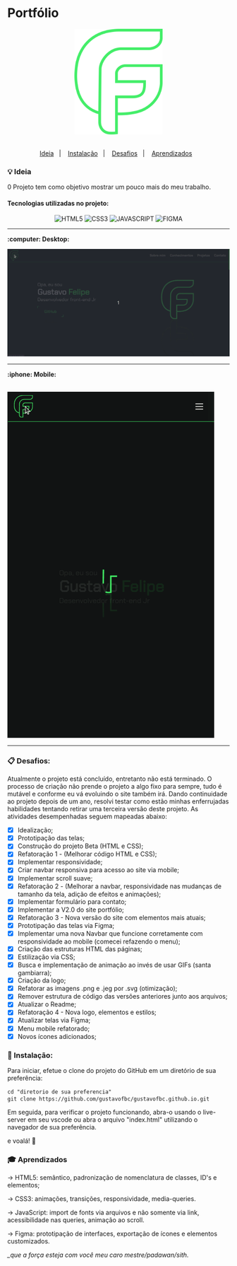 # Portfólio

<div align="center">
  <img alt="Logo" src="https://github.com/gustavofbc/gustavofbc.github.io/blob/main/images/logo-max.svg" width="200"/>
</div>
<br/>

<p align="center">
  <a href="#bulb-ideia">Ideia</a>&nbsp;&nbsp;&nbsp;|&nbsp;&nbsp;&nbsp;
  <a href="#wrench-instalação">Instalação</a>&nbsp;&nbsp;&nbsp;|&nbsp;&nbsp;&nbsp;
  <a href="#clipboard-desafios">Desafios</a>&nbsp;&nbsp;&nbsp;|&nbsp;&nbsp;&nbsp;
  <a href="#mortar_board-aprendizados">Aprendizados</a>&nbsp;&nbsp;&nbsp;
</p>

### :bulb: Ideia
0 Projeto tem como objetivo mostrar um pouco mais do meu trabalho.

<h4> Tecnologias utilizadas no projeto:</h4>

<p align="center">
    <img alt="HTML5" title="HTML5" src="https://github.com/gustavofbc/pixel_of_shields/blob/main/dark/html_dark.png" width="75"/>
    <img alt="CSS3" title="CSS3" src="https://github.com/gustavofbc/pixel_of_shields/blob/main/dark/css_dark.png" width="75"/>
    <img alt="JAVASCRIPT" title="JAVASCRIPT" src="https://github.com/gustavofbc/pixel_of_shields/blob/main/dark/javascript_dark.png" width="75"/>
    <img alt="FIGMA" title="FIGMA" src="https://github.com/gustavofbc/pixel_of_shields/blob/main/dark/figma_dark.png" width="75"/>
</p>

<hr/>

<p><b> :computer: Desktop:</b></p>
<img src="./images/demo/demo_v4.gif" alt="site desktop">
<hr>

<p><b> :iphone: Mobile:</b></p>
<br/>
<img src="./images/demo/demo_mobile_v4.gif" alt="site mobile">
<hr>

### :clipboard: Desafios:

Atualmente o projeto está concluído, entretanto não está terminado. O processo de criação não prende o projeto a algo fixo para sempre, tudo é mutável e conforme eu vá evoluindo o site também irá. Dando continuidade ao projeto depois de um ano, resolvi testar como estão minhas enferrujadas habilidades tentando retirar uma terceira versão deste projeto.
As atividades desempenhadas seguem mapeadas abaixo:

- [x] Idealização;
- [x] Prototipação das telas;
- [x] Construção do projeto Beta (HTML e CSS);
- [x] Refatoração 1 - (Melhorar código HTML e CSS);
- [x] Implementar responsividade;
- [x] Criar navbar responsiva para acesso ao site via mobile;
- [x] Implementar scroll suave;
- [x] Refatoração 2 - (Melhorar a navbar, responsividade nas mudanças de tamanho da tela, adição de efeitos e animações);
- [x] Implementar formulário para contato;
- [x] Implementar a V2.0 do site portfólio;
- [x] Refatoração 3 - Nova versão do site com elementos mais atuais;
- [x] Prototipação das telas via Figma;
- [x] Implementar uma nova Navbar que funcione corretamente com responsividade ao mobile (comecei refazendo o menu);
- [x] Criação das estruturas HTML das páginas;
- [x] Estilização via CSS;
- [x] Busca e implementação de animação ao invés de usar GIFs (santa gambiarra);
- [x] Criação da logo;
- [x] Refatorar as imagens .png e .jeg por .svg (otimização);
- [x] Remover estrutura de código das versões anteriores junto aos arquivos;
- [x] Atualizar o Readme;
- [x] Refatoração 4 - Nova logo, elementos e estilos;
- [x] Atualizar telas via Figma;
- [x] Menu mobile refatorado;
- [x] Novos ícones adicionados;

### :wrench: Instalação:

Para iniciar, efetue o clone do projeto do GitHub em um diretório de sua preferência:

```shell
cd "diretorio de sua preferencia"
git clone https://github.com/gustavofbc/gustavofbc.github.io.git
```

Em seguida, para verificar o projeto funcionando, abra-o usando o live-server em seu vscode ou abra o arquivo "index.html" utilizando o navegador de sua preferência.

e voalá! :tada:

### :mortar_board: Aprendizados

-> HTML5: semântico, padronização de nomenclatura de classes, ID's e elementos;

-> CSS3: animações, transições, responsividade, media-queries.

-> JavaScript: import de fonts via arquivos e não somente via link, acessibilidade nas queries, animação ao scroll.

-> Figma: prototipação de interfaces, exportação de ícones e elementos customizados.

<i> \_que a força esteja com você meu caro mestre/padawan/sith. </i>
